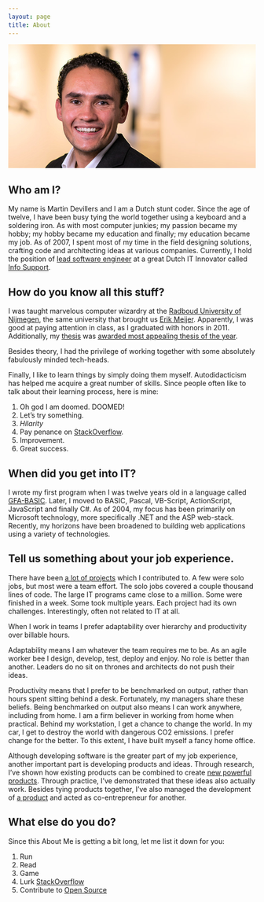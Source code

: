 ```yaml
---
layout: page
title: About
---
```


![Photo of Martin Devillers.](/assets/about-me-martin-devillers.jpg)

## Who am I?

My name is Martin Devillers and I am a Dutch stunt coder. Since the age of twelve, I have been busy tying the world together using a keyboard and a soldering iron. As with most computer junkies; my passion became my hobby; my hobby became my education and finally; my education became my job. As of 2007, I spent most of my time in the field designing solutions, crafting code and architecting ideas at various companies. Currently, I hold the position of [lead software engineer](http://www.linkedin.com/in/mdevillers) at a great Dutch IT Innovator called [Info Support](http://www.infosupport.com/). 

## How do you know all this stuff?

I was taught marvelous computer wizardry at the [Radboud University of Nijmegen](http://www.ru.nl/english/), the same university that brought us [Erik Meijer](http://en.wikipedia.org/wiki/Erik_Meijer_%28computer_scientist%29). Apparently, I was good at paying attention in class, as I graduated with honors in 2011. Additionally, my [thesis](http://master.devillers.nl/) was [awarded most appealing thesis of the year](http://www.aiasoftware.com/index.php/en/press-releases/students-receive-aia-software-awards-2012-for-their-theses-on-yubikey-and-b/).

Besides theory, I had the privilege of working together with some absolutely fabulously minded tech-heads. 

Finally, I like to learn things by simply doing them myself. Autodidacticism has helped me acquire a great number of skills. Since people often like to talk about their learning process, here is mine:

 1.	Oh god I am doomed. DOOMED!
 2.	Let’s try something.
 3.	*Hilarity*
 4.	Pay penance on [StackOverflow](http://stackoverflow.com/users/546967/martin-devillers).
 5.	Improvement.
 6.	Great success.

## When did you get into IT?

I wrote my first program when I was twelve years old in a language called [GFA-BASIC](http://en.wikipedia.org/wiki/GFA_BASIC). Later, I moved to BASIC, Pascal, VB-Script, ActionScript, JavaScript and finally C#. As of 2004, my focus has been primarily on Microsoft technology, more specifically .NET and the ASP web-stack. Recently, my horizons have been broadened to building web applications using a variety of technologies. 

## Tell us something about your job experience.

There have been [a lot of projects](http://www.linkedin.com/in/mdevillers) which I contributed to. A few were solo jobs, but most were a team effort. The solo jobs covered a couple thousand lines of code. The large IT programs came close to a million. Some were finished in a week. Some took multiple years. Each project had its own challenges. Interestingly, often not related to IT at all.

When I work in teams I prefer adaptability over hierarchy and productivity over billable hours. 

Adaptability means I am whatever the team requires me to be. As an agile worker bee I design, develop, test, deploy and enjoy. No role is better than another. Leaders do no sit on thrones and architects do not push their ideas. 

Productivity means that I prefer to be benchmarked on output, rather than hours spent sitting behind a desk. Fortunately, my managers share these beliefs. Being benchmarked on output also means I can work anywhere, including from home. I am a firm believer in working from home when practical. Behind my workstation, I get a chance to change the world. In my car, I get to destroy the world with dangerous CO2 emissions. I prefer change for the better. To this extent, I have built myself a fancy home office. 

Although developing software is the greater part of my job experience, another important part is developing products and ideas. Through research, I’ve shown how existing products can be combined to create [new powerful products](http://www.aiasoftware.com/index.php/en/products/product/itp-for-sharepoint/). Through practice, I’ve demonstrated that these ideas also actually work. Besides tying products together, I’ve also managed the development of [a product](http://kanzi.azurewebsites.net) and acted as co-entrepreneur for another.

## What else do you do?

Since this About Me is getting a bit long, let me list it down for you:

 1.	Run
 2.	Read
 3.	Game
 4.	Lurk [StackOverflow](http://stackoverflow.com/users/546967/martin-devillers)
 5.	Contribute to [Open Source ](https://github.com/MartinDevillers)
